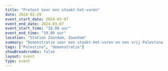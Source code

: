 ```yaml
---
title: "Protest voor een staakt-het-vuren"
date: 2024-02-29
event_start_date: 2024-03-07
event_end_date: 2024-03-07
event_start_time: "18.00 uur"
event_end_time: "19.00 uur"
location: "Station Zaandam, Zaandam"
summary: "Demonstratie voor een staakt-het-vuren en een vrij Palestina."
tags: ["Palestina", "demonstratie"]
showBreadcrumbs: false
layout: event
type: event
---
```

